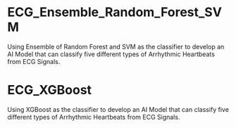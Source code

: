# ECG_Ensemble_Random_Forest_SVM
Using Ensemble of Random Forest and SVM as the classifier to develop an AI Model that can classify five different types of Arrhythmic Heartbeats from ECG Signals.

# ECG_XGBoost
Using XGBoost as the classifier to develop an AI Model that can classify five different types of Arrhythmic Heartbeats from ECG Signals.
